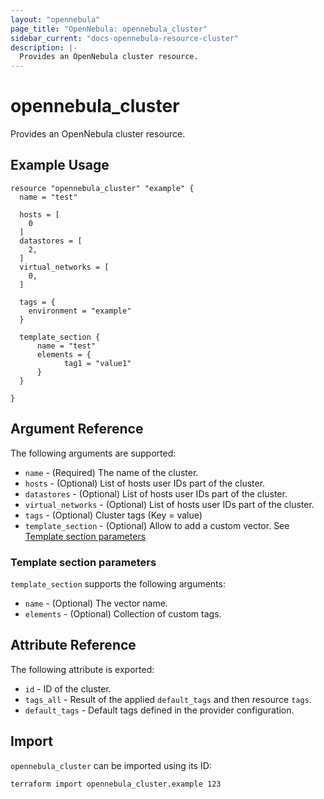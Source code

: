 ```yaml
---
layout: "opennebula"
page_title: "OpenNebula: opennebula_cluster"
sidebar_current: "docs-opennebula-resource-cluster"
description: |-
  Provides an OpenNebula cluster resource.
---
```


# opennebula_cluster

Provides an OpenNebula cluster resource.

## Example Usage

```hcl
resource "opennebula_cluster" "example" {
  name = "test"

  hosts = [
    0
  ]
  datastores = [
    2,
  ]
  virtual_networks = [
    0,
  ]

  tags = {
    environment = "example"
  }

  template_section {
	  name = "test"
	  elements = {
		    tag1 = "value1"
	  }
  }

}
```

## Argument Reference

The following arguments are supported:

* `name` - (Required) The name of the cluster.
* `hosts` - (Optional) List of hosts user IDs part of the cluster.
* `datastores` - (Optional) List of hosts user IDs part of the cluster.
* `virtual_networks` - (Optional) List of hosts user IDs part of the cluster.
* `tags` - (Optional) Cluster tags (Key = value)
* `template_section` - (Optional) Allow to add a custom vector. See [Template section parameters](#template-section-parameters)

### Template section parameters

`template_section` supports the following arguments:

* `name` - (Optional) The vector name.
* `elements` - (Optional) Collection of custom tags.

## Attribute Reference

The following attribute is exported:

* `id` - ID of the cluster.
* `tags_all` - Result of the applied `default_tags` and then resource `tags`.
* `default_tags` - Default tags defined in the provider configuration.

## Import

`opennebula_cluster` can be imported using its ID:

```shell
terraform import opennebula_cluster.example 123
```
